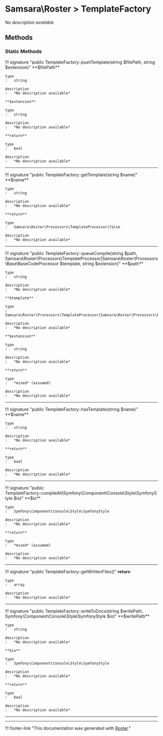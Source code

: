 # Samsara\Roster > TemplateFactory

*No description available*


## Methods


### Static Methods

!!! signature "public TemplateFactory::pushTemplate(string $filePath, string $extension)"
    **$filePath**

    type
    :   string

    description
    :   *No description available*

    **$extension**

    type
    :   string

    description
    :   *No description available*

    **return**

    type
    :   bool

    description
    :   *No description available*

---

!!! signature "public TemplateFactory::getTemplate(string $name)"
    **$name**

    type
    :   string

    description
    :   *No description available*

    **return**

    type
    :   Samsara\Roster\Processors\TemplateProcessor|false

    description
    :   *No description available*

---

!!! signature "public TemplateFactory::queueCompile(string $path, Samsara\Roster\Processors\TemplateProcessor|Samsara\Roster\Processors\Base\BaseCodeProcessor $template, string $extension)"
    **$path**

    type
    :   string

    description
    :   *No description available*

    **$template**

    type
    :   Samsara\Roster\Processors\TemplateProcessor|Samsara\Roster\Processors\Base\BaseCodeProcessor

    description
    :   *No description available*

    **$extension**

    type
    :   string

    description
    :   *No description available*

    **return**

    type
    :   *mixed* (assumed)

    description
    :   *No description available*

---

!!! signature "public TemplateFactory::hasTemplate(string $name)"
    **$name**

    type
    :   string

    description
    :   *No description available*

    **return**

    type
    :   bool

    description
    :   *No description available*

---

!!! signature "public TemplateFactory::compileAll(Symfony\Component\Console\Style\SymfonyStyle $io)"
    **$io**

    type
    :   Symfony\Component\Console\Style\SymfonyStyle

    description
    :   *No description available*

    **return**

    type
    :   *mixed* (assumed)

    description
    :   *No description available*

---

!!! signature "public TemplateFactory::getWrittenFiles()"
    **return**

    type
    :   array

    description
    :   *No description available*

---

!!! signature "public TemplateFactory::writeToDocs(string $writePath, Symfony\Component\Console\Style\SymfonyStyle $io)"
    **$writePath**

    type
    :   string

    description
    :   *No description available*

    **$io**

    type
    :   Symfony\Component\Console\Style\SymfonyStyle

    description
    :   *No description available*

    **return**

    type
    :   bool

    description
    :   *No description available*

---




---
!!! footer-link "This documentation was generated with [Roster](https://jordanrl.github.io/Roster/)."